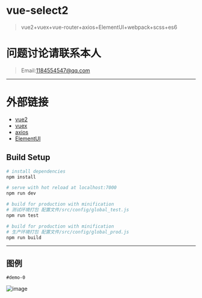 # vue-select2
> vue2+vuex+vue-router+axios+ElementUI+webpack+scss+es6

# 问题讨论请联系本人
>Email:1184554547@qq.com
---
# 外部链接
<ul>
	<li><a href="https://cn.vuejs.org/">vue2</a></li>
	<li><a href="http://vuex.vuejs.org/">vuex</a></li>
	<li><a href="https://github.com/mzabriskie/axios">axios</a></li>
	<li><a href="http://element.eleme.io/#/zh-CN">ElementUI</a></li>
</ul>


## Build Setup

``` bash
# install dependencies
npm install

# serve with hot reload at localhost:7000
npm run dev

# build for production with minification
# 测试环境打包 配置文件/src/config/global_test.js
npm run test

# build for production with minification
# 生产环境打包 配置文件/src/config/global_prod.js
npm run build
```
---
## 图例
	#demo-0
![image](https://github.com/zfdai/vue-select2/blob/master/screenshots/select2_1.png)
